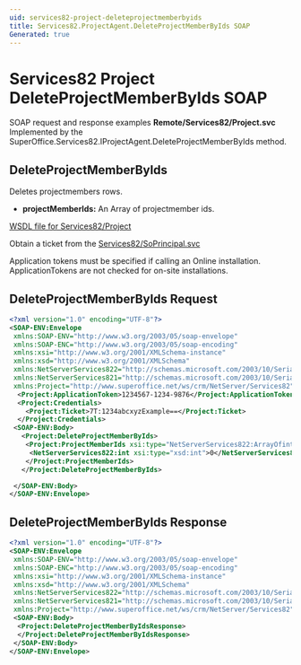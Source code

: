 ```yaml
---
uid: services82-project-deleteprojectmemberbyids
title: Services82.ProjectAgent.DeleteProjectMemberByIds SOAP
Generated: true
---
```


# Services82 Project DeleteProjectMemberByIds SOAP

SOAP request and response examples **Remote/Services82/Project.svc**
Implemented by the <see cref="M:SuperOffice.Services82.IProjectAgent.DeleteProjectMemberByIds">SuperOffice.Services82.IProjectAgent.DeleteProjectMemberByIds</see> method.

## DeleteProjectMemberByIds

Deletes projectmembers rows.

* **projectMemberIds:** An Array of projectmember ids.



[WSDL file for Services82/Project](../Services82-Project.md)

Obtain a ticket from the [Services82/SoPrincipal.svc](../SoPrincipal/SoPrincipal.md)

Application tokens must be specified if calling an Online installation. ApplicationTokens are not checked for on-site installations.

## DeleteProjectMemberByIds Request

```xml
<?xml version="1.0" encoding="UTF-8"?>
<SOAP-ENV:Envelope
 xmlns:SOAP-ENV="http://www.w3.org/2003/05/soap-envelope"
 xmlns:SOAP-ENC="http://www.w3.org/2003/05/soap-encoding"
 xmlns:xsi="http://www.w3.org/2001/XMLSchema-instance"
 xmlns:xsd="http://www.w3.org/2001/XMLSchema"
 xmlns:NetServerServices822="http://schemas.microsoft.com/2003/10/Serialization/Arrays"
 xmlns:NetServerServices821="http://schemas.microsoft.com/2003/10/Serialization/"
 xmlns:Project="http://www.superoffice.net/ws/crm/NetServer/Services82">
  <Project:ApplicationToken>1234567-1234-9876</Project:ApplicationToken>
  <Project:Credentials>
    <Project:Ticket>7T:1234abcxyzExample==</Project:Ticket>
  </Project:Credentials>
 <SOAP-ENV:Body>
   <Project:DeleteProjectMemberByIds>
    <Project:ProjectMemberIds xsi:type="NetServerServices822:ArrayOfint">
     <NetServerServices822:int xsi:type="xsd:int">0</NetServerServices822:int>
    </Project:ProjectMemberIds>
   </Project:DeleteProjectMemberByIds>

 </SOAP-ENV:Body>
</SOAP-ENV:Envelope>

```


## DeleteProjectMemberByIds Response

```xml
<?xml version="1.0" encoding="UTF-8"?>
<SOAP-ENV:Envelope
 xmlns:SOAP-ENV="http://www.w3.org/2003/05/soap-envelope"
 xmlns:SOAP-ENC="http://www.w3.org/2003/05/soap-encoding"
 xmlns:xsi="http://www.w3.org/2001/XMLSchema-instance"
 xmlns:xsd="http://www.w3.org/2001/XMLSchema"
 xmlns:NetServerServices822="http://schemas.microsoft.com/2003/10/Serialization/Arrays"
 xmlns:NetServerServices821="http://schemas.microsoft.com/2003/10/Serialization/"
 xmlns:Project="http://www.superoffice.net/ws/crm/NetServer/Services82">
 <SOAP-ENV:Body>
  <Project:DeleteProjectMemberByIdsResponse>
  </Project:DeleteProjectMemberByIdsResponse>
 </SOAP-ENV:Body>
</SOAP-ENV:Envelope>

```

